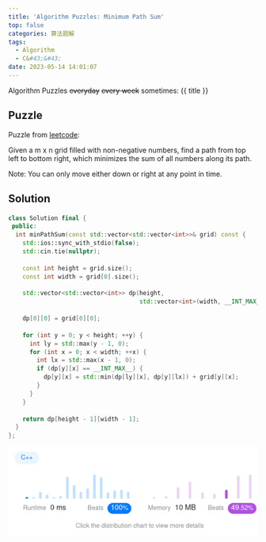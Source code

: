 ```yaml
---
title: 'Algorithm Puzzles: Minimum Path Sum'
top: false
categories: 算法题解
tags:
  - Algorithm
  - C&#43;&#43;
date: 2023-05-14 14:01:07
---
```

Algorithm Puzzles ~~everyday~~ ~~every week~~ sometimes: {{ title }}
<!--more-->
## Puzzle
Puzzle from [leetcode](https://leetcode.com):

Given a m x n grid filled with non-negative numbers, find a path from top left to bottom right, which minimizes the sum of all numbers along its path.

Note: You can only move either down or right at any point in time.

## Solution

```cpp
class Solution final {
 public:
  int minPathSum(const std::vector<std::vector<int>>& grid) const {
    std::ios::sync_with_stdio(false);
    std::cin.tie(nullptr);

    const int height = grid.size();
    const int width = grid[0].size();

    std::vector<std::vector<int>> dp(height,
                                     std::vector<int>(width, __INT_MAX__));

    dp[0][0] = grid[0][0];

    for (int y = 0; y < height; ++y) {
      int ly = std::max(y - 1, 0);
      for (int x = 0; x < width; ++x) {
        int lx = std::max(x - 1, 0);
        if (dp[y][x] == __INT_MAX__) {
          dp[y][x] = std::min(dp[ly][x], dp[y][lx]) + grid[y][x];
        }
      }
    }

    return dp[height - 1][width - 1];
  }
};
```

![](Algorithm-Puzzles-Minimum-Path-Sum/Algorithm-Puzzles-Minimum-Path-Sum-s1.png)
